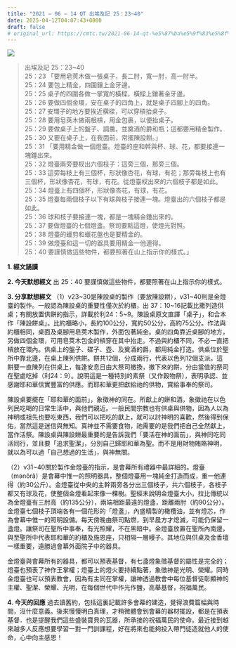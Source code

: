 ```yaml
---
title: "2021 – 06 – 14 QT 出埃及記 25：23~40"
date: 2025-04-12T04:07:43+0800
draft: false
# original_url: https://cmtc.tw/2021-06-14-qt-%e5%87%ba%e5%9f%83%e5%8f%8a%e8%a8%98-25%ef%bc%9a2340
---
```


![](/images/qt.jpg)
> 出埃及記 25：23\~40  
> 25：23 「要用皂莢木做一張桌子，長二肘，寬一肘，高一肘半。  
> 25：24 要包上精金，四圍鑲上金牙邊。  
> 25：25 桌子的四圍各做一掌寬的橫樑，橫樑上鑲著金牙邊。  
> 25：26 要做四個金環，安在桌子的四角上，就是桌子四腳上的四角。  
> 25：27 安環子的地方要挨近橫樑，可以穿槓抬桌子。  
> 25：28 要用皂莢木做兩根槓，用金包裹，以便抬桌子。  
> 25：29 要做桌子上的盤子、調羹，並奠酒的爵和瓶；這都要用精金製作。  
> 25：30 又要在桌子上，在我面前，常擺陳設餅。」  
> 25：31 「要用精金做一個燈臺。燈臺的座和幹與杯、球、花，都要接連一塊錘出來。  
> 25：32 燈臺兩旁要杈出六個枝子：這旁三個，那旁三個。  
> 25：33 這旁每枝上有三個杯，形狀像杏花，有球，有花；那旁每枝上也有三個杯，形狀像杏花，有球，有花。從燈臺杈出來的六個枝子都是如此。  
> 25：34 燈臺上有四個杯，形狀像杏花，有球，有花。  
> 25：35 燈臺每兩個枝子以下有球與枝子接連一塊。燈臺出的六個枝子都是如此。  
> 25：36 球和枝子要接連一塊，都是一塊精金錘出來的。  
> 25：37 要做燈臺的七個燈盞。祭司要點這燈，使燈光對照。  
> 25：38 燈臺的蠟剪和蠟花盤也是要精金的。  
> 25：39 做燈臺和這一切的器具要用精金一他連得。  
> 25：40 要謹慎做這些物件，都要照著在山上指示你的樣式。」

**1. 經文誦讀**

**2.  今天默想經文**
出 25：40 要謹慎做這些物件，都要照著在山上指示你的樣式。

**3. 分享默想經文**
（1）v23\~30是陳設桌的製作（要放陳設餅），v31\~40則是金燈臺的製作。一般認為陳設桌的重要性僅次於約櫃，出 37：10\~16記載比撒列造供桌；有關放置供餅的指示，詳載於利24：5\~9。陳設桌原文直譯「桌子」，和合本作「陳設餅桌」。比約櫃略小，長約100公分，寬約50公分，高約75公分。作法與約櫃相同，桌面及桌腳用皂莢木製作，外面包著純金。桌的四角靠近桌腳的地方，另做四個金環，可用皂莢木包金的槓穿在其中抬走。不過與約櫃不同，不必一直把槓放在環內。供桌上的盤子、碟子、壺、及奠酒的爵，都用純金打造。供桌位於聖所中靠北邊，在桌上陳列供餅。餅共12個，分成兩行，代表以色列12個支派。這餅要一直陳列在供桌上，每逢安息日由大祭司撤換，撤下來的餅，分由當值的祭司在聖處吃掉（利24：9）。說明這是一種特別的素祭（又作穀物祭），表明承認、並感謝耶和華信實豐富的供應。而耶和華更把獻給祂的供物，賞給事奉的祭司。

陳設桌要擺在「耶和華的面前」，象徵神的同在。所獻上的餅和酒，象徵祂在以色列民吃喝的日常生活中，與他們親近。一般民間宗教也有供桌與供物，因為人以為神明或祖先也要吃東西，我們可以把吃的獻上，就可以討神明的喜歡，然後得到保佑，當然這是迷信與無知。真神並不需要食物，祂需要的是我們把自己全然獻上，當作活祭。陳設桌與陳設餅最重要的是告訴我們「要活在神的面前」，與神同吃同活同行，並且要「追求聖潔」，分別自己歸耶和華為聖。而不是用財物賄賂神明，就以為可以過「自己想過的生活」，與神無關。

（2）v31\~40關於製作金燈臺的指示，是會幕所有禮器中最詳細的。燈臺（mǝnôrâ）是會幕中惟一的照明器具，整個燈臺用一塊純金打造而成，重一他連得（約30公斤）。金燈臺從中央的主幹兩旁各分出三個枝子，共六個枝子，各枝子都又有球及花，使整個金燈看起來像一棵樹。聖經未說明金燈臺大小，拉比傳統以為金燈臺有三肘高（約135公分），兩端相距最遠的燈盞，距離兩肘（約90公分）。金燈臺七個枝子頂端各有一個花形的「燈盞」，內盛精製的橄欖油，並有燈芯，作為會幕中惟一的照明設備。每天傍晚由祭司點燃，到早晨方才熄滅，可能仍保留一盞燈。讓祭司在聖所中事奉，有光照耀，不在黑暗中。金燈臺放置在聖所內南邊，與至聖所中代表耶和華的約櫃及施恩座，只相隔一層幔子。其地位與供桌及金香壇一樣重要，遠勝過會幕外面院子中的器具。

金燈臺與會幕所有的器具，都可以預表基督，有七盞燈象徵基督的屬性是完全的；燈臺也預表了神作王掌權；燈臺上的燈火要持續點著，象徵神是光明、榮耀。同時金燈臺也可以預表教會，因為有主同在掌權，讓神透過教會中每位基督徒彰顯神的主權、聖潔、榮耀、光明，在每個世代中作光作鹽，高舉基督，祝福萬民。

**4. 今天的回應**
過去讀舊約，包括這裏記載許多會幕的建造，覺得浪費篇幅與時間，沒什麼意義。後來慢慢明白真理，才稍微體會到會幕的器材擺設，都是在預表基督．也是提醒我們這些盛裝寶貝的瓦器，所承接的祝福萬民的使命。最近接到越來越多人反應想要學習一對一門訓課程，好在將來也能夠投入帶門徒造就他人的使命，心中向主感恩！

